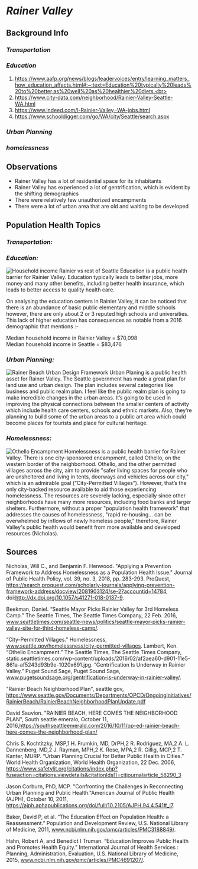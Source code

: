 # **_Rainer Valley_**

## **Background Info**
### _Transportation_

### _Education_
1) https://www.aafp.org/news/blogs/leadervoices/entry/learning_matters_how_education_affects.html#:~:text=Education%20typically%20leads%20to%20better,as%20well%20as%20healthier%20diets.<br>
2) https://www.city-data.com/neighborhood/Rainier-Valley-Seattle-WA.html<br>
3) https://www.indeed.com/l-Rainier-Valley,-WA-jobs.html<br>
4) https://www.schooldigger.com/go/WA/city/Seattle/search.aspx<br>

### _Urban Planning_

### _homelessness_

## **Observations**
- Rainer Valley has a lot of residential space for its inhabitants
- Rainer Valley has experienced a lot of gentrification, which is evident by the shifting demographics
- There were relatively few unauthorized encampments
- There were a lot of urban area that are old and waiting to be developed

## **Population Health Topics**
### _Transportation:_

### _Education:_
![Household income Rainier vs rest of Seattle](https://societyhealth.vcu.edu/media/society-health/projects/ehi2/VCU-CSH-EarningsUnemploymentEducation-Outlined.jpg)
Education is a public health barrier for Rainier Valley. Education typically leads to better jobs, more money and many other benefits, including better health insurance, which leads to better access to quality health care.

On analysing the education centers in Rainier Valley, it can be noticed that there is an abundance of basic public elementary and middle schools however, there are only about 2 or 3 reputed high schools and universities.
This lack of higher education has consequences as notable from a 2016 demographic that mentions :-

Median household income in Rainier Valley = $70,098<br>
Median household income in Seattle = $83,476


### _Urban Planning:_
![Rainer Beach Urban Design Framework](https://www.via-architecture.com/wp-content/uploads/2019/08/Rainier-Beach-Urban-Design-Framework-4_1500-1500x901.jpg)
Urban Planing is a public health asset for Rainer Valley. The Seattle government has made a great plan for land use and urban design. The plan includes several categories like business and public realm plan. I feel like the public realm plan is going to make incredible changes in the urban areas. It’s going to be used in improving the physical connections between the smaller centers of activity which include health care centers, schools and ethnic markets. Also, they’re planning to build some of the urban areas to a public art area which could become places for tourists and place for cultural heritage.
### _Homelessness:_
![Othello Encampment](https://static.seattletimes.com/wp-content/uploads/2016/02/af2aea60-d901-11e5-861a-af5243d93b9e-1020x691.jpg)
Homelessness is a public health barrier for Rainer Valley. There is one city-sponsored encampment, called Othello, on the western border of the neighborhood. Othello, and the other permitted villages across the city, aim to provide "safer living spaces for people who are unsheltered and living in tents, doorways and vehicles across our city," which is an admirable goal (“City-Permitted Villages”). However, that’s the only city-backed resource available to aid those experiencing homelessness. The resources are severely lacking, especially since other neighborhoods have many more resources, including food banks and larger shelters. Furthermore, without a proper "population health framework" that addresses the causes of homelessness, "rapid re-housing… can be overwhelmed by inflows of newly homeless people," therefore, Rainer Valley's public health would benefit from more available and developed resources (Nicholas).

## **Sources**
Nicholas, Will C., and Benjamin F. Henwood. "Applying a Prevention Framework to Address Homelessness as a Population Health Issue." Journal of Public Health Policy, vol. 39, no. 3, 2018, pp. 283-293. ProQuest, https://search.proquest.com/scholarly-journals/applying-prevention-framework-address/docview/2081903124/se-2?accountid=14784, doi:http://dx.doi.org/10.1057/s41271-018-0137-9.

Beekman, Daniel. “Seattle Mayor Picks Rainier Valley for 3rd Homeless Camp.” The Seattle Times, The Seattle Times Company, 22 Feb. 2016, www.seattletimes.com/seattle-news/politics/seattle-mayor-picks-rainier-valley-site-for-third-homeless-camp/.

“City-Permitted Villages.” Homelessness, www.seattle.gov/homelessness/city-permitted-villages.
Lambert, Ken. “Othello Encampment.” The Seattle Times, The Seattle Times Company, static.seattletimes.com/wp-content/uploads/2016/02/af2aea60-d901-11e5-861a-af5243d93b9e-1020x691.jpg. “Gentrification Is Underway in Rainier Valley.” Puget Sound Sage, Puget Sound Sage, www.pugetsoundsage.org/gentrification-is-underway-in-rainier-valley/.

"Rainier Beach Neighborhood Plan", seattle gov, https://www.seattle.gov/Documents/Departments/OPCD/OngoingInitiatives/RainierBeach/RainierBeachNeighborhoodPlanUpdate.pdf

 David Sauvion. "RAINIER BEACH, HERE COMES THE NEIGHBORHOOD PLAN", South seattle emeralo, October 11, 2016,https://southseattleemerald.com/2016/10/11/op-ed-rainier-beach-here-comes-the-neighborhood-plan/

Chris S. Kochtitzky, MSP,1 H. Frumkin, MD, DrPH,2 R. Rodriguez, MA,2 A. L. Dannenberg, MD,2 J. Rayman, MPH,2 K. Rose, MPA,2 R. Gillig, MCP,2 T. Kanter, MURP. “Urban Planning Crucial for Better Public Health in Cities.” World Health Organization, World Health Organization, 22 Dec. 2006, https://www.safetylit.org/citations/index.php?fuseaction=citations.viewdetails&citationIds[]=citjournalarticle_58290_3  

Jason Corburn, PhD, MCP. "Confronting the Challenges in Reconnecting Urban Planning and Public Health."American Journal of Public Health (AJPH), October 10, 2011, https://ajph.aphapublications.org/doi/full/10.2105/AJPH.94.4.541#_i7.   

Baker, David P, et al. “The Education Effect on Population Health: a Reassessment.” Population and Development Review, U.S. National Library of Medicine, 2011, www.ncbi.nlm.nih.gov/pmc/articles/PMC3188849/.

Hahn, Robert A, and Benedict I Truman. “Education Improves Public Health and Promotes Health Equity.” International Journal of Health Services : Planning, Administration, Evaluation, U.S. National Library of Medicine, 2015, www.ncbi.nlm.nih.gov/pmc/articles/PMC4691207/.
